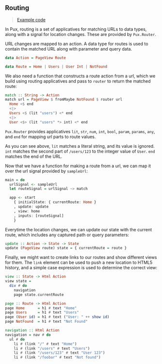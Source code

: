 ## Routing

> [Example code](https://github.com/alexmingoia/purescript-pux/tree/master/examples/routing/)

In Pux, routing is a set of applicatives for matching URLs to data types, along
with a signal for location changes. These are provided by `Pux.Router`.

URL changes are mapped to an action. A data type for routes is used
to contain the matched URL along with parameter and query data.

```purescript
data Action = PageView Route

data Route = Home | Users | User Int | NotFound
```

We also need a function that constructs a route action from a url, which we
build using routing applicatives and pass to `router` to return the
matched route:

```purescript
match :: String -> Action
match url = PageView $ fromMaybe NotFound $ router url
  Home <$ end
  <|>
  Users <$ (lit "users") <* end
  <|>
  User <$> (lit "users" *> int) <* end
```

`Pux.Router` provides applicatives `lit`, `str`, `num`, `int`, `bool`, `param`,
`params`, `any`, and `end` for mapping url parts to route values.

As you can see above, `lit` matches a literal string, and its value is ignored.
`int` matches the second part of `/users/123` to the integer value of `User`.
`end` matches the end of the URL.

Now that we have a function for making a route from a url, we can map it over
the url signal provided by `sampleUrl`:

```purescript
main = do
  urlSignal <- sampleUrl
  let routeSignal = urlSignal ~> match

  app <- start
    { initialState: { currentRoute: Home }
    , update: update
    , view: home
    , inputs: [routeSignal]
    }
```

Everytime the location changes, we can update our state with the current route,
which includes any captured path or query parameters:

```purescript
update :: Action -> State -> State
update (PageView route) state = { currentRoute = route }
```

Finally, we might want to create links to our routes and show different
views for them. The `link` element can be used to push a new location to
HTML5 history, and a simple case expression is used to determine the
correct view:

```purescript
view :: State -> Html Action
view state =
  div # do
    navigation
    page state.currentRoute

page :: Route -> Html Action
page Home      = h1 # text "Home"
page Users     = h1 # text "Users"
page (User id) = h1 # text ("User: " ++ show id)
page NotFound  = h1 # text "Not Found"

navigation :: Html Action
navigation = nav # do
  ul # do
    li # (link "/" # text "Home")
    li # (link "/users" # text "Users")
    li # (link "/users/123" # text "User 123")
    li # (link "/foobar" # text "Not found")
```
